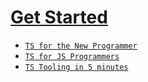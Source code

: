 # [Get Started](../index.md)

- [`TS for the New Programmer`](<./TS for the New Programmer.md>)
- [`TS for JS Programmers`](<./TS for JS Programmers.md>)
- [`TS Tooling in 5 minutes`](<./TS Tooling in 5 minutes.md>)
